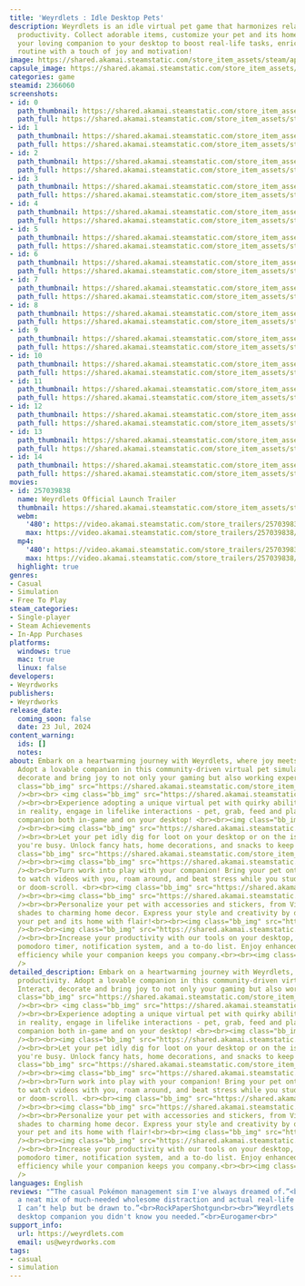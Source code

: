 ```yaml
---
title: 'Weyrdlets : Idle Desktop Pets'
description: Weyrdlets is an idle virtual pet game that harmonizes relaxation with
  productivity. Collect adorable items, customize your pet and its home, and bring
  your loving companion to your desktop to boost real-life tasks, enriching your daily
  routine with a touch of joy and motivation!
image: https://shared.akamai.steamstatic.com/store_item_assets/steam/apps/2366060/header.jpg?t=1731292577
capsule_image: https://shared.akamai.steamstatic.com/store_item_assets/steam/apps/2366060/f9a32d9ee8b0d5632585585f28752f833fb9c4ce/capsule_231x87.jpg?t=1731292577
categories: game
steamid: 2366060
screenshots:
- id: 0
  path_thumbnail: https://shared.akamai.steamstatic.com/store_item_assets/steam/apps/2366060/ss_a1c82dfb717c3403722b4673d2cbb55d5ec5576d.600x338.jpg?t=1731292577
  path_full: https://shared.akamai.steamstatic.com/store_item_assets/steam/apps/2366060/ss_a1c82dfb717c3403722b4673d2cbb55d5ec5576d.1920x1080.jpg?t=1731292577
- id: 1
  path_thumbnail: https://shared.akamai.steamstatic.com/store_item_assets/steam/apps/2366060/ss_d94374610c80e71ecf994824ffb766fb42e1f589.600x338.jpg?t=1731292577
  path_full: https://shared.akamai.steamstatic.com/store_item_assets/steam/apps/2366060/ss_d94374610c80e71ecf994824ffb766fb42e1f589.1920x1080.jpg?t=1731292577
- id: 2
  path_thumbnail: https://shared.akamai.steamstatic.com/store_item_assets/steam/apps/2366060/ss_0ea0c9c41a330361115b15e5827d5824d77b7451.600x338.jpg?t=1731292577
  path_full: https://shared.akamai.steamstatic.com/store_item_assets/steam/apps/2366060/ss_0ea0c9c41a330361115b15e5827d5824d77b7451.1920x1080.jpg?t=1731292577
- id: 3
  path_thumbnail: https://shared.akamai.steamstatic.com/store_item_assets/steam/apps/2366060/ss_9d912842befa7ba9078c41cad673984fd3eb733d.600x338.jpg?t=1731292577
  path_full: https://shared.akamai.steamstatic.com/store_item_assets/steam/apps/2366060/ss_9d912842befa7ba9078c41cad673984fd3eb733d.1920x1080.jpg?t=1731292577
- id: 4
  path_thumbnail: https://shared.akamai.steamstatic.com/store_item_assets/steam/apps/2366060/ss_18d46296be0f645e47643deb90c99f3661e2acb4.600x338.jpg?t=1731292577
  path_full: https://shared.akamai.steamstatic.com/store_item_assets/steam/apps/2366060/ss_18d46296be0f645e47643deb90c99f3661e2acb4.1920x1080.jpg?t=1731292577
- id: 5
  path_thumbnail: https://shared.akamai.steamstatic.com/store_item_assets/steam/apps/2366060/ss_51c685e0c10fb2a3490c7afbed108a09de7569a1.600x338.jpg?t=1731292577
  path_full: https://shared.akamai.steamstatic.com/store_item_assets/steam/apps/2366060/ss_51c685e0c10fb2a3490c7afbed108a09de7569a1.1920x1080.jpg?t=1731292577
- id: 6
  path_thumbnail: https://shared.akamai.steamstatic.com/store_item_assets/steam/apps/2366060/ss_72590654e34434bd7127d793579db16d182d7d87.600x338.jpg?t=1731292577
  path_full: https://shared.akamai.steamstatic.com/store_item_assets/steam/apps/2366060/ss_72590654e34434bd7127d793579db16d182d7d87.1920x1080.jpg?t=1731292577
- id: 7
  path_thumbnail: https://shared.akamai.steamstatic.com/store_item_assets/steam/apps/2366060/ss_cc289f59fbdc018b1c38fc17940346f9dc70cd74.600x338.jpg?t=1731292577
  path_full: https://shared.akamai.steamstatic.com/store_item_assets/steam/apps/2366060/ss_cc289f59fbdc018b1c38fc17940346f9dc70cd74.1920x1080.jpg?t=1731292577
- id: 8
  path_thumbnail: https://shared.akamai.steamstatic.com/store_item_assets/steam/apps/2366060/ss_422e55752b218db3d48191371849a6837121aba6.600x338.jpg?t=1731292577
  path_full: https://shared.akamai.steamstatic.com/store_item_assets/steam/apps/2366060/ss_422e55752b218db3d48191371849a6837121aba6.1920x1080.jpg?t=1731292577
- id: 9
  path_thumbnail: https://shared.akamai.steamstatic.com/store_item_assets/steam/apps/2366060/ss_1f52c599cdc274c0c1d399e4bf81a19dca1ff079.600x338.jpg?t=1731292577
  path_full: https://shared.akamai.steamstatic.com/store_item_assets/steam/apps/2366060/ss_1f52c599cdc274c0c1d399e4bf81a19dca1ff079.1920x1080.jpg?t=1731292577
- id: 10
  path_thumbnail: https://shared.akamai.steamstatic.com/store_item_assets/steam/apps/2366060/ss_22755acec957324c51cfbef9b16240e413c81dc4.600x338.jpg?t=1731292577
  path_full: https://shared.akamai.steamstatic.com/store_item_assets/steam/apps/2366060/ss_22755acec957324c51cfbef9b16240e413c81dc4.1920x1080.jpg?t=1731292577
- id: 11
  path_thumbnail: https://shared.akamai.steamstatic.com/store_item_assets/steam/apps/2366060/ss_b23a2104eeffa8952c193d9d04446ebff17178c2.600x338.jpg?t=1731292577
  path_full: https://shared.akamai.steamstatic.com/store_item_assets/steam/apps/2366060/ss_b23a2104eeffa8952c193d9d04446ebff17178c2.1920x1080.jpg?t=1731292577
- id: 12
  path_thumbnail: https://shared.akamai.steamstatic.com/store_item_assets/steam/apps/2366060/ss_0474954821a6dc8f3ae19011d6d48b815a677b13.600x338.jpg?t=1731292577
  path_full: https://shared.akamai.steamstatic.com/store_item_assets/steam/apps/2366060/ss_0474954821a6dc8f3ae19011d6d48b815a677b13.1920x1080.jpg?t=1731292577
- id: 13
  path_thumbnail: https://shared.akamai.steamstatic.com/store_item_assets/steam/apps/2366060/ss_237e6b1ec94c46c88ed614af5109b72cafa715a9.600x338.jpg?t=1731292577
  path_full: https://shared.akamai.steamstatic.com/store_item_assets/steam/apps/2366060/ss_237e6b1ec94c46c88ed614af5109b72cafa715a9.1920x1080.jpg?t=1731292577
- id: 14
  path_thumbnail: https://shared.akamai.steamstatic.com/store_item_assets/steam/apps/2366060/ss_24dbccd735b300d6e54890b32053433bdac50825.600x338.jpg?t=1731292577
  path_full: https://shared.akamai.steamstatic.com/store_item_assets/steam/apps/2366060/ss_24dbccd735b300d6e54890b32053433bdac50825.1920x1080.jpg?t=1731292577
movies:
- id: 257039838
  name: Weyrdlets Official Launch Trailer
  thumbnail: https://shared.akamai.steamstatic.com/store_item_assets/steam/apps/257039838/movie.293x165.jpg?t=1721733325
  webm:
    '480': https://video.akamai.steamstatic.com/store_trailers/257039838/movie480_vp9.webm?t=1721733325
    max: https://video.akamai.steamstatic.com/store_trailers/257039838/movie_max_vp9.webm?t=1721733325
  mp4:
    '480': https://video.akamai.steamstatic.com/store_trailers/257039838/movie480.mp4?t=1721733325
    max: https://video.akamai.steamstatic.com/store_trailers/257039838/movie_max.mp4?t=1721733325
  highlight: true
genres:
- Casual
- Simulation
- Free To Play
steam_categories:
- Single-player
- Steam Achievements
- In-App Purchases
platforms:
  windows: true
  mac: true
  linux: false
developers:
- Weyrdworks
publishers:
- Weyrdworks
release_date:
  coming_soon: false
  date: 23 Jul, 2024
content_warning:
  ids: []
  notes:
about: Embark on a heartwarming journey with Weyrdlets, where joy meets productivity.
  Adopt a lovable companion in this community-driven virtual pet simulator. Interact,
  decorate and bring joy to not only your gaming but also working experience.<br><br><img
  class="bb_img" src="https://shared.akamai.steamstatic.com/store_item_assets/steam/apps/2366060/extras/RunAroundTitleLoop.gif?t=1731292577"
  /><br><br> <img class="bb_img" src="https://shared.akamai.steamstatic.com/store_item_assets/steam/apps/2366060/extras/SteamPageHeaderContent-02.png?t=1731292577"
  /><br><br>Experience adopting a unique virtual pet with quirky abilities. Just like
  in reality, engage in lifelike interactions - pet, grab, feed and play with your
  companion both in-game and on your desktop! <br><br><img class="bb_img" src="https://shared.akamai.steamstatic.com/store_item_assets/steam/apps/2366060/extras/adopt_and_interact_new_new.gif?t=1731292577"
  /><br><br><img class="bb_img" src="https://shared.akamai.steamstatic.com/store_item_assets/steam/apps/2366060/extras/SteamPageHeaderContent.png?t=1731292577"
  /><br><br>Let your pet idly dig for loot on your desktop or on the island while
  you're busy. Unlock fancy hats, home decorations, and snacks to keep your pet happy.<br><br><img
  class="bb_img" src="https://shared.akamai.steamstatic.com/store_item_assets/steam/apps/2366060/extras/dig_gif.gif?t=1731292577"
  /><br><br><img class="bb_img" src="https://shared.akamai.steamstatic.com/store_item_assets/steam/apps/2366060/extras/SteamPageHeaderContent-03.png?t=1731292577"
  /><br><br>Turn work into play with your companion! Bring your pet onto the desktop
  to watch videos with you, roam around, and beat stress while you study, Netflix,
  or doom-scroll. <br><br><img class="bb_img" src="https://shared.akamai.steamstatic.com/store_item_assets/steam/apps/2366060/extras/only_desktop_interaction.gif?t=1731292577"
  /><br><br><img class="bb_img" src="https://shared.akamai.steamstatic.com/store_item_assets/steam/apps/2366060/extras/SteamPageHeaderContent-04.png?t=1731292577"
  /><br><br>Personalize your pet with accessories and stickers, from Viking hats and
  shades to charming home decor. Express your style and creativity by decorating both
  your pet and its home with flair!<br><br><img class="bb_img" src="https://shared.akamai.steamstatic.com/store_item_assets/steam/apps/2366060/extras/customization.gif?t=1731292577"
  /><br><br><img class="bb_img" src="https://shared.akamai.steamstatic.com/store_item_assets/steam/apps/2366060/extras/SteamPageHeaderContent-05.png?t=1731292577"
  /><br><br>Increase your productivity with our tools on your desktop, including a
  pomodoro timer, notification system, and a to-do list. Enjoy enhanced focus and
  efficiency while your companion keeps you company.<br><br><img class="bb_img" src="https://shared.akamai.steamstatic.com/store_item_assets/steam/apps/2366060/extras/only_productivity_tools.gif?t=1731292577"
  />
detailed_description: Embark on a heartwarming journey with Weyrdlets, where joy meets
  productivity. Adopt a lovable companion in this community-driven virtual pet simulator.
  Interact, decorate and bring joy to not only your gaming but also working experience.<br><br><img
  class="bb_img" src="https://shared.akamai.steamstatic.com/store_item_assets/steam/apps/2366060/extras/RunAroundTitleLoop.gif?t=1731292577"
  /><br><br> <img class="bb_img" src="https://shared.akamai.steamstatic.com/store_item_assets/steam/apps/2366060/extras/SteamPageHeaderContent-02.png?t=1731292577"
  /><br><br>Experience adopting a unique virtual pet with quirky abilities. Just like
  in reality, engage in lifelike interactions - pet, grab, feed and play with your
  companion both in-game and on your desktop! <br><br><img class="bb_img" src="https://shared.akamai.steamstatic.com/store_item_assets/steam/apps/2366060/extras/adopt_and_interact_new_new.gif?t=1731292577"
  /><br><br><img class="bb_img" src="https://shared.akamai.steamstatic.com/store_item_assets/steam/apps/2366060/extras/SteamPageHeaderContent.png?t=1731292577"
  /><br><br>Let your pet idly dig for loot on your desktop or on the island while
  you're busy. Unlock fancy hats, home decorations, and snacks to keep your pet happy.<br><br><img
  class="bb_img" src="https://shared.akamai.steamstatic.com/store_item_assets/steam/apps/2366060/extras/dig_gif.gif?t=1731292577"
  /><br><br><img class="bb_img" src="https://shared.akamai.steamstatic.com/store_item_assets/steam/apps/2366060/extras/SteamPageHeaderContent-03.png?t=1731292577"
  /><br><br>Turn work into play with your companion! Bring your pet onto the desktop
  to watch videos with you, roam around, and beat stress while you study, Netflix,
  or doom-scroll. <br><br><img class="bb_img" src="https://shared.akamai.steamstatic.com/store_item_assets/steam/apps/2366060/extras/only_desktop_interaction.gif?t=1731292577"
  /><br><br><img class="bb_img" src="https://shared.akamai.steamstatic.com/store_item_assets/steam/apps/2366060/extras/SteamPageHeaderContent-04.png?t=1731292577"
  /><br><br>Personalize your pet with accessories and stickers, from Viking hats and
  shades to charming home decor. Express your style and creativity by decorating both
  your pet and its home with flair!<br><br><img class="bb_img" src="https://shared.akamai.steamstatic.com/store_item_assets/steam/apps/2366060/extras/customization.gif?t=1731292577"
  /><br><br><img class="bb_img" src="https://shared.akamai.steamstatic.com/store_item_assets/steam/apps/2366060/extras/SteamPageHeaderContent-05.png?t=1731292577"
  /><br><br>Increase your productivity with our tools on your desktop, including a
  pomodoro timer, notification system, and a to-do list. Enjoy enhanced focus and
  efficiency while your companion keeps you company.<br><br><img class="bb_img" src="https://shared.akamai.steamstatic.com/store_item_assets/steam/apps/2366060/extras/only_productivity_tools.gif?t=1731292577"
  />
languages: English
reviews: "“The casual Pokémon management sim I've always dreamed of.”<br>VideoGamer<br><br>“It’s
  a neat mix of much-needed wholesome distraction and actual real-life utility that
  I can’t help but be drawn to.”<br>RockPaperShotgun<br><br>“Weyrdlets is the virtual
  desktop companion you didn't know you needed.”<br>Eurogamer<br>"
support_info:
  url: https://weyrdlets.com
  email: us@weyrdworks.com
tags:
- casual
- simulation
---
```

